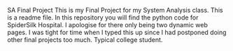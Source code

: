 SA Final Project
This is my Final Project for my System Analysis class.
This is a readme file. In this repository you will find the python code for SpiderSilk Hospital. I apologise for there only being two dynamic web pages. I was tight for time when I typed this up since I had postponed doing other final projects too much. Typical college student.
